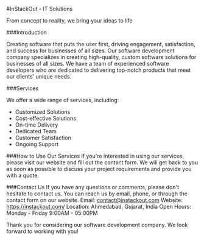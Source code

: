 #InStackOut - IT Solutions 

From concept to reality, we bring your ideas to life


###Introduction

Creating software that puts the user first, driving engagement, satisfaction, and success for businesses of all sizes. Our software development company specializes in creating high-quality, custom software solutions for businesses of all sizes. We have a team of experienced software developers who are dedicated to delivering top-notch products that meet our clients' unique needs.

###Services

We offer a wide range of services, including:

- Customized Solutions
- Cost-effective Solutions
- On-time Delivery
- Dedicated Team
- Customer Satisfaction
- Ongoing Support

###How to Use Our Services
If you're interested in using our services, please visit our website and fill out the contact form. We will get back to you as soon as possible to discuss your project requirements and provide you with a quote.

###Contact Us
If you have any questions or comments, please don't hesitate to contact us. You can reach us by email, phone, or through the contact form on our website.
Email: contact@instackout.com
Website: https://instackout.com/
Location: Ahmedabad, Gujarat, India
Open Hours: Monday - Friday 9:00AM - 05:00PM

Thank you for considering our software development company. We look forward to working with you!
